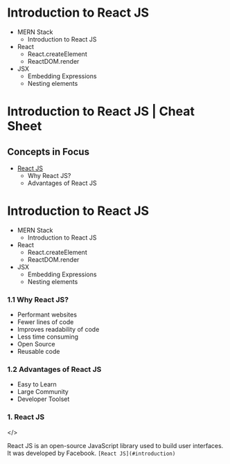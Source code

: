 # Introduction to React JS

- MERN Stack
  - Introduction to React JS
- React
  - React.createElement
  - ReactDOM.render
- JSX
  - Embedding Expressions
  - Nesting elements

# Introduction to React JS | Cheat Sheet

## Concepts in Focus

- [React JS](#introduction)
  - Why React JS?
  - Advantages of React JS

# Introduction to React JS

- MERN Stack
  - Introduction to React JS
- React
  - React.createElement
  - ReactDOM.render
- JSX
  - Embedding Expressions
  - Nesting elements

### 1.1 Why React JS?

- Performant websites
- Fewer lines of code
- Improves readability of code
- Less time consuming
- Open Source
- Reusable code

### 1.2 Advantages of React JS

- Easy to Learn
- Large Community
- Developer Toolset

### 1. React JS

<a name="#introduction"></>

React JS is an open-source JavaScript library used to build user interfaces. It was developed by Facebook. `[React JS](#introduction)`
